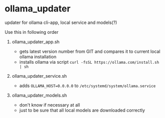 # ollama_updater
updater for ollama cli-app, local service and models(?)

Use this in following order
1. ollama_updater_app.sh
   * gets latest version number from GIT and compares it to current local ollama installation
   * installs ollama via script ```curl -fsSL https://ollama.com/install.sh | sh```

3. ollama_updater_service.sh
   * adds `OLLAMA_HOST=0.0.0.0` to `/etc/systemd/system/ollama.service`

5. ollama_updater_models.sh
   * don't know if necessary at all
   * just to be sure that all local models are downloaded correctly
